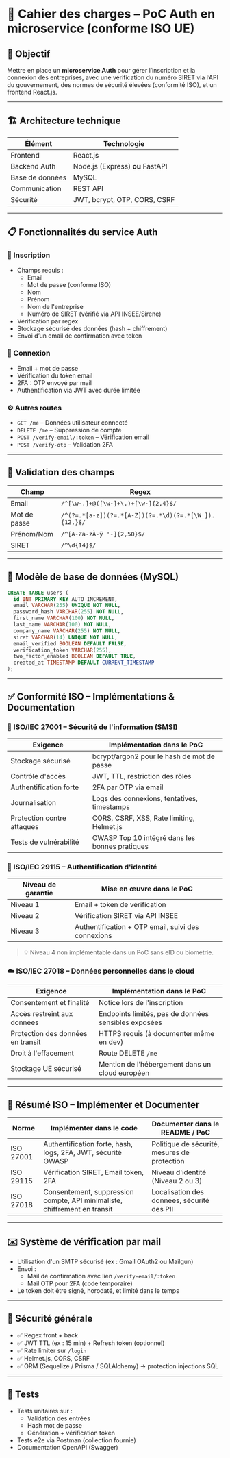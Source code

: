 # 📘 Cahier des charges – PoC Auth en microservice (conforme ISO UE)

## 🎯 Objectif
Mettre en place un **microservice Auth** pour gérer l’inscription et la connexion des entreprises, avec une vérification du numéro SIRET via l’API du gouvernement, des normes de sécurité élevées (conformité ISO), et un frontend React.js.

---

## 🏗️ Architecture technique

| Élément          | Technologie                       |
|------------------|------------------------------------|
| Frontend         | React.js                          |
| Backend Auth     | Node.js (Express) **ou** FastAPI  |
| Base de données  | MySQL                             |
| Communication    | REST API                          |
| Sécurité         | JWT, bcrypt, OTP, CORS, CSRF      |

---

## 📋 Fonctionnalités du service Auth

### 🔐 Inscription
- Champs requis :
  - Email
  - Mot de passe (conforme ISO)
  - Nom
  - Prénom
  - Nom de l'entreprise
  - Numéro de SIRET (vérifié via API INSEE/Sirene)
- Vérification par regex
- Stockage sécurisé des données (hash + chiffrement)
- Envoi d’un email de confirmation avec token

### 🔑 Connexion
- Email + mot de passe
- Vérification du token email
- 2FA : OTP envoyé par mail
- Authentification via JWT avec durée limitée

### ⚙️ Autres routes
- `GET /me` – Données utilisateur connecté
- `DELETE /me` – Suppression de compte
- `POST /verify-email/:token` – Vérification email
- `POST /verify-otp` – Validation 2FA

---

## 🔎 Validation des champs

| Champ            | Regex                                                      |
|------------------|------------------------------------------------------------|
| Email            | `/^[\w-.]+@([\w-]+\.)+[\w-]{2,4}$/`                        |
| Mot de passe     | `/^(?=.*[a-z])(?=.*[A-Z])(?=.*\d)(?=.*[\W_]).{12,}$/`     |
| Prénom/Nom       | `/^[A-Za-zÀ-ÿ '-]{2,50}$/`                                 |
| SIRET            | `/^\d{14}$/`                                               |

---

## 💾 Modèle de base de données (MySQL)

```sql
CREATE TABLE users (
  id INT PRIMARY KEY AUTO_INCREMENT,
  email VARCHAR(255) UNIQUE NOT NULL,
  password_hash VARCHAR(255) NOT NULL,
  first_name VARCHAR(100) NOT NULL,
  last_name VARCHAR(100) NOT NULL,
  company_name VARCHAR(255) NOT NULL,
  siret VARCHAR(14) UNIQUE NOT NULL,
  email_verified BOOLEAN DEFAULT FALSE,
  verification_token VARCHAR(255),
  two_factor_enabled BOOLEAN DEFAULT TRUE,
  created_at TIMESTAMP DEFAULT CURRENT_TIMESTAMP
);
```

---

## ✅ Conformité ISO – Implémentations & Documentation

### 🔐 ISO/IEC 27001 – Sécurité de l'information (SMSI)

| Exigence                         | Implémentation dans le PoC                        |
|----------------------------------|----------------------------------------------------|
| Stockage sécurisé                | bcrypt/argon2 pour le hash de mot de passe        |
| Contrôle d'accès                 | JWT, TTL, restriction des rôles                   |
| Authentification forte           | 2FA par OTP via email                             |
| Journalisation                   | Logs des connexions, tentatives, timestamps       |
| Protection contre attaques       | CORS, CSRF, XSS, Rate limiting, Helmet.js         |
| Tests de vulnérabilité           | OWASP Top 10 intégré dans les bonnes pratiques    |

### 🧾 ISO/IEC 29115 – Authentification d'identité

| Niveau de garantie | Mise en œuvre dans le PoC                               |
|---------------------|----------------------------------------------------------|
| Niveau 1            | Email + token de vérification                            |
| Niveau 2            | Vérification SIRET via API INSEE                         |
| Niveau 3            | Authentification + OTP email, suivi des connexions       |

> 💡 Niveau 4 non implémentable dans un PoC sans eID ou biométrie.

### ☁️ ISO/IEC 27018 – Données personnelles dans le cloud

| Exigence                         | Implémentation dans le PoC                        |
|----------------------------------|----------------------------------------------------|
| Consentement et finalité         | Notice lors de l'inscription                      |
| Accès restreint aux données      | Endpoints limités, pas de données sensibles exposées |
| Protection des données en transit| HTTPS requis (à documenter même en dev)           |
| Droit à l'effacement             | Route DELETE `/me`                                |
| Stockage UE sécurisé             | Mention de l’hébergement dans un cloud européen   |

---

## 🧾 Résumé ISO – Implémenter et Documenter

| Norme         | Implémenter dans le code                   | Documenter dans le README / PoC |
|---------------|--------------------------------------------|----------------------------------|
| ISO 27001     | Authentification forte, hash, logs, 2FA, JWT, sécurité OWASP | Politique de sécurité, mesures de protection |
| ISO 29115     | Vérification SIRET, Email token, 2FA       | Niveau d'identité (Niveau 2 ou 3) |
| ISO 27018     | Consentement, suppression compte, API minimaliste, chiffrement en transit | Localisation des données, sécurité des PII |

---

## ✉️ Système de vérification par mail

- Utilisation d'un SMTP sécurisé (ex : Gmail OAuth2 ou Mailgun)
- Envoi :
  - Mail de confirmation avec lien `/verify-email/:token`
  - Mail OTP pour 2FA (code temporaire)
- Le token doit être signé, horodaté, et limité dans le temps

---

## 🔐 Sécurité générale

- ✅ Regex front + back
- ✅ JWT TTL (ex : 15 min) + Refresh token (optionnel)
- ✅ Rate limiter sur `/login`
- ✅ Helmet.js, CORS, CSRF
- ✅ ORM (Sequelize / Prisma / SQLAlchemy) → protection injections SQL

---

## 🧪 Tests

- Tests unitaires sur :
  - Validation des entrées
  - Hash mot de passe
  - Génération + vérification token
- Tests e2e via Postman (collection fournie)
- Documentation OpenAPI (Swagger)
